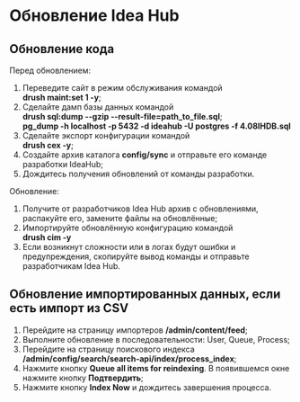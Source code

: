 # Обновление Idea Hub

## Обновление кода
Перед обновлением:
1. Переведите сайт в режим обслуживания командой  
**drush maint:set 1 -y**;
3. Сделайте дамп базы данных командой  
**drush sql:dump --gzip --result-file=path_to_file.sql**;    
**pg_dump -h localhost -p 5432 -d ideahub -U postgres -f 4.08IHDB.sql**
5. Сделайте экспорт конфигурации командой  
**drush cex -y**;
7. Создайте архив каталога **config/sync** и отправьте его команде разработки IdeaHub;
8. Дождитесь получения обновлений от команды разработки.

Обновление:
1. Получите от разработчиков Idea Hub архив с обновлениями, распакуйте его, замените файлы на обновлённые;
2. Импортируйте обновлённую конфигурацию командой  
**drush cim -y**
3. Если возникнут сложности или в логах будут ошибки и предупреждения, скопируйте вывод команды и отправьте разработчикам Idea Hub.

## Обновление импортированных данных, если есть импорт из CSV

1. Перейдите на страницу импортеров **/admin/content/feed**;
2. Выполните обновление в последовательности: User, Queue, Process;
3. Перейдите на страницу поискового индекса **/admin/config/search/search-api/index/process_index**;
4. Нажмите кнопку **Queue all items for reindexing**. В появившемся окне нажмите кнопку **Подтвердить**;
5. Нажмите кнопку **Index Now** и дождитесь завершения процесса.

